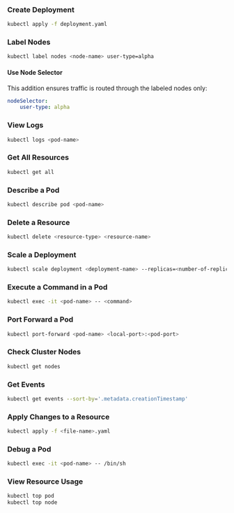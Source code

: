 ### Create Deployment
```bash
kubectl apply -f deployment.yaml
```

### Label Nodes
```bash
kubectl label nodes <node-name> user-type=alpha
```

#### Use Node Selector
This addition ensures traffic is routed through the labeled nodes only:
```yaml
nodeSelector:
    user-type: alpha
```

### View Logs
```bash
kubectl logs <pod-name>
```

### Get All Resources
```bash
kubectl get all
```

### Describe a Pod
```bash
kubectl describe pod <pod-name>
```

### Delete a Resource
```bash
kubectl delete <resource-type> <resource-name>
```

### Scale a Deployment
```bash
kubectl scale deployment <deployment-name> --replicas=<number-of-replicas>
```

### Execute a Command in a Pod
```bash
kubectl exec -it <pod-name> -- <command>
```

### Port Forward a Pod
```bash
kubectl port-forward <pod-name> <local-port>:<pod-port>
```

### Check Cluster Nodes
```bash
kubectl get nodes
```

### Get Events
```bash
kubectl get events --sort-by='.metadata.creationTimestamp'
```

### Apply Changes to a Resource
```bash
kubectl apply -f <file-name>.yaml
```

### Debug a Pod
```bash
kubectl exec -it <pod-name> -- /bin/sh
```

### View Resource Usage
```bash
kubectl top pod
kubectl top node
```